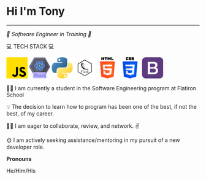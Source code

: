 
<h1>Hi I'm Tony</h1>
<hr>
<!-- GIT, LINKEDIN, MEDIUM, GMAIL ICONS -->

<p><em>💪 Software Engineer in Training 💪</em></p>

<!-- TECH STACK -->
<!-- JAVASCRIPT, REACT, PYTHON, FLASK, ALEMBIC, FLASK-RESTFUL, SQL, SQLITE, LINUX, SQLALCHEMY, HTML5, CSS3, BOOTSTRAP -- ICONS-->
💻 TECH STACK 💻
<!-- <div style='display: inline-flex'> -->
<div class="tech-stack">
    <img src="./assets/js.png" width=55>
    <img src='./assets/react.png' width=55>
    <img src='./assets/python.png' width=55>
    <img src='./assets/flask.png' width=55>
    <img src='./assets/html-5.png' width=55>
    <img src='./assets/css-3.png' width=55>
    <img src='./assets/bootstrap.png' width=55>
</div>

<!-- personal notes about me: -->
<p>🧑‍🎓 I am currently a student in the Software Engineering program at Flatiron School</p>
<p>💡 The decision to learn how to program has been one of the best, if not the best, of my career.</p>
<p>🙋‍♂️ I am eager to collaborate, review, and network. ✌️ </p>
<p>🌞 I am actively seeking assistance/mentoring in my pursuit of a new developer role.</p>

<!-- PROJECT DEMOS
LINKS TO TOP THREE OR FOUR -->
<p><b>Pronouns</b></p>
<p>He/Him/His</p>

<!-- <p><b>One more note...</b></p> -->
